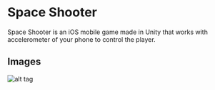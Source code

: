 # Space Shooter
Space Shooter is an iOS mobile game made in Unity that works with accelerometer of your phone to control the player.

## Images

![alt tag](http://i.imgur.com/cIkZG80.jpg)
